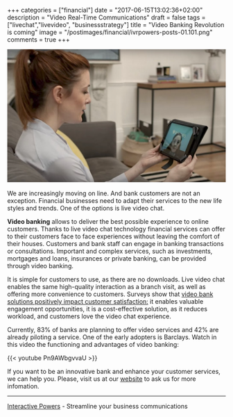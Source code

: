 +++
categories = ["financial"]
date = "2017-06-15T13:02:36+02:00"
description = "Video Real-Time Communications"
draft = false
tags = ["livechat","livevideo", "businessstrategy"]
title = "Video Banking Revolution is coming"
image = "/postimages/financial/ivrpowers-posts-01.101.png"
comments = true
+++

![Customer on live chat](/postimages/financial/ivrpowers-posts-01.101.png)

We are increasingly moving on line. And bank customers are not an exception. Financial businesses need to adapt their services to the new life styles and trends. One of the options is live video chat.

**Video banking** allows to deliver the best possible experience to online customers. Thanks to live video chat technology financial services can offer to their customers face to face experiences without leaving the comfort of their houses. Customers and bank staff can engage in banking transactions or consultations. Important and complex services, such as investments, mortgages and loans, insurances or private banking, can be provided through video banking.

It is simple for customers to use, as there are no downloads. Live video chat enables the same high-quality interaction as a branch visit, as well as offering more convenience to customers. Surveys show that [video bank solutions positively impact customer satisfaction:](http://www.e-idsolutions.com/wp-content/uploads/2016/10/Efma_Vidyo_Video_Banking_ReportR.pdf) it enables valuable engagement opportunities, it is a cost-effective solution, as it reduces workload, and customers love the video chat experience. 

Currently, 83% of banks are planning to offer video services and 42% are already piloting a service. One of the early adopters is Barclays. Watch in this video the functioning and advantages of video banking:


{{< youtube Pn9AWbgvvaU >}}
    

If you want to be an innovative bank and enhance your customer services, we can help you. Please, visit us at our [website](http://www.ivrpowers.com) to ask us for more infomation.

---
[Interactive Powers](http://www.ivrpowers.com/) - Streamline your business communications



